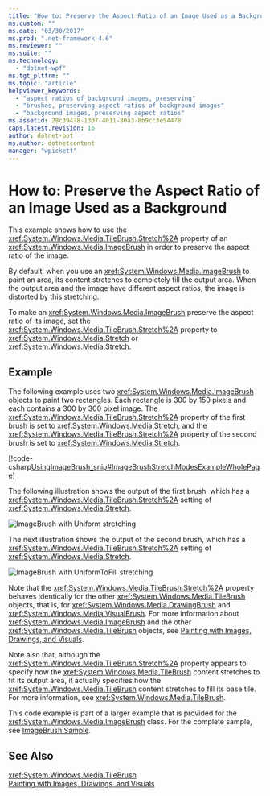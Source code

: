 ```yaml
---
title: "How to: Preserve the Aspect Ratio of an Image Used as a Background | Microsoft Docs"
ms.custom: ""
ms.date: "03/30/2017"
ms.prod: ".net-framework-4.6"
ms.reviewer: ""
ms.suite: ""
ms.technology: 
  - "dotnet-wpf"
ms.tgt_pltfrm: ""
ms.topic: "article"
helpviewer_keywords: 
  - "aspect ratios of background images, preserving"
  - "brushes, preserving aspect ratios of background images"
  - "background images, preserving aspect ratios"
ms.assetid: 28c39478-13d7-4011-80a3-8b9cc3e54478
caps.latest.revision: 16
author: dotnet-bot
ms.author: dotnetcontent
manager: "wpickett"
---
```

# How to: Preserve the Aspect Ratio of an Image Used as a Background
This example shows how to use the              <xref:System.Windows.Media.TileBrush.Stretch%2A> property of an              <xref:System.Windows.Media.ImageBrush> in order to preserve the aspect ratio of the image.  
  
 By default, when you use an              <xref:System.Windows.Media.ImageBrush> to paint an area, its content stretches to completely fill the output area. When the output area and the image have different aspect ratios, the image is distorted by this stretching.  
  
 To make an              <xref:System.Windows.Media.ImageBrush> preserve the aspect ratio of its image, set the              <xref:System.Windows.Media.TileBrush.Stretch%2A> property to              <xref:System.Windows.Media.Stretch> or              <xref:System.Windows.Media.Stretch>.  
  
## Example  
 The following example uses two                      <xref:System.Windows.Media.ImageBrush> objects to paint two rectangles. Each rectangle is 300 by 150 pixels and each contains a 300 by 300 pixel image. The                      <xref:System.Windows.Media.TileBrush.Stretch%2A> property of the first brush is set to                      <xref:System.Windows.Media.Stretch>, and the                      <xref:System.Windows.Media.TileBrush.Stretch%2A> property of the second brush is set to                      <xref:System.Windows.Media.Stretch>.  
  
 [!code-csharp[UsingImageBrush_snip#ImageBrushStretchModesExampleWholePage](../../../../samples/snippets/csharp/VS_Snippets_Wpf/UsingImageBrush_snip/CSharp/StretchModes.cs#imagebrushstretchmodesexamplewholepage)]  
  
 The following illustration shows the output of the first brush, which has a                      <xref:System.Windows.Media.TileBrush.Stretch%2A> setting of                      <xref:System.Windows.Media.Stretch>.  
  
 ![ImageBrush with Uniform stretching](../../../../docs/framework/wpf/graphics-multimedia/media/graphicsmm-imagebrushuniformstretch.jpg "graphicsmm_ImageBrushUniformStretch")  
  
 The next illustration shows the output of the second brush, which has a                      <xref:System.Windows.Media.TileBrush.Stretch%2A> setting of                      <xref:System.Windows.Media.Stretch>.  
  
 ![ImageBrush with UniformToFill stretching](../../../../docs/framework/wpf/graphics-multimedia/media/graphicsmm-imagebrushuniformtofillstretch.jpg "graphicsmm_ImageBrushUniformToFillStretch")  
  
 Note that the                      <xref:System.Windows.Media.TileBrush.Stretch%2A> property behaves identically for the other                      <xref:System.Windows.Media.TileBrush> objects, that is, for                      <xref:System.Windows.Media.DrawingBrush> and                      <xref:System.Windows.Media.VisualBrush>. For more information about                      <xref:System.Windows.Media.ImageBrush> and the other                      <xref:System.Windows.Media.TileBrush> objects, see                      [Painting with Images, Drawings, and Visuals](../../../../docs/framework/wpf/graphics-multimedia/painting-with-images-drawings-and-visuals.md).  
  
 Note also that, although the                      <xref:System.Windows.Media.TileBrush.Stretch%2A> property appears to specify how the                      <xref:System.Windows.Media.TileBrush> content stretches to fit its output area, it actually specifies how the                      <xref:System.Windows.Media.TileBrush> content stretches to fill its base tile. For more information, see                      <xref:System.Windows.Media.TileBrush>.  
  
 This code example is part of a larger example that is provided for the                      <xref:System.Windows.Media.ImageBrush> class. For the complete sample, see                      [ImageBrush Sample](http://go.microsoft.com/fwlink/?LinkID=160005).  
  
## See Also  
 <xref:System.Windows.Media.TileBrush>   
 [Painting with Images, Drawings, and Visuals](../../../../docs/framework/wpf/graphics-multimedia/painting-with-images-drawings-and-visuals.md)